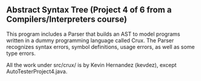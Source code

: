 Abstract Syntax Tree (Project 4 of 6 from a Compilers/Interpreters course)
-------------------

This program includes a Parser that builds an AST to model programs written in a dummy programming language called Crux. The Parser recognizes syntax errors, symbol definitions, usage errors, as well as some type errors.

All the work under src/crux/ is by Kevin Hernandez (kevdez), except AutoTesterProject4.java.
